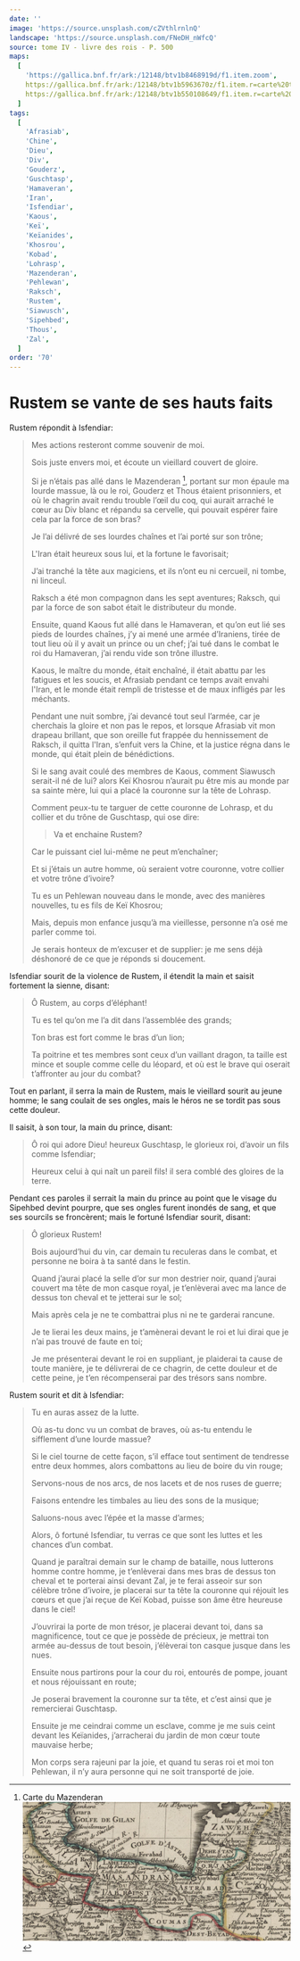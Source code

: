 ```yaml
---
date: ''
image: 'https://source.unsplash.com/cZVthlrnlnQ'
landscape: 'https://source.unsplash.com/FNeDH_nWfcQ'
source: tome IV - livre des rois - P. 500
maps:
  [
    'https://gallica.bnf.fr/ark:/12148/btv1b8468919d/f1.item.zoom',
    https://gallica.bnf.fr/ark:/12148/btv1b5963670z/f1.item.r=carte%20touran.zoom,
    https://gallica.bnf.fr/ark:/12148/btv1b550108649/f1.item.r=carte%20touran.zoom,
  ]
tags:
  [
    'Afrasiab',
    'Chine',
    'Dieu',
    'Div',
    'Gouderz',
    'Guschtasp',
    'Hamaveran',
    'Iran',
    'Isfendiar',
    'Kaous',
    'Keï',
    'Keïanides',
    'Khosrou',
    'Kobad',
    'Lohrasp',
    'Mazenderan',
    'Pehlewan',
    'Raksch',
    'Rustem',
    'Siawusch',
    'Sipehbed',
    'Thous',
    'Zal',
  ]
order: '70'
---
```


# Rustem se vante de ses hauts faits

Rustem répondit à Isfendiar:

> Mes actions resteront comme souvenir de moi.
>
> Sois juste envers moi, et écoute un vieillard couvert de gloire.
>
> Si je n’étais pas allé dans le Mazenderan [^1], portant sur mon épaule ma lourde massue, là ou le roi, Gouderz et Thous étaient prisonniers, et où le chagrin avait rendu trouble l’œil du coq, qui aurait arraché le cœur au Div blanc et répandu sa cervelle, qui pouvait espérer faire cela par la force de son bras?
>
> Je l’ai délivré de ses lourdes chaînes et l’ai porté sur son trône;
>
> L'Iran était heureux sous lui, et la fortune le favorisait;
>
> J’ai tranché la tête aux magiciens, et ils n’ont eu ni cercueil, ni tombe, ni linceul.
>
> Raksch a été mon compagnon dans les sept aventures; Raksch, qui par la force de son sabot était le distributeur du monde.
>
> Ensuite, quand Kaous fut allé dans le Hamaveran, et qu’on eut lié ses pieds de lourdes chaînes, j’y ai mené une armée d’Iraniens, tirée de tout lieu où il y avait un prince ou un chef; j’ai tué dans le combat le roi du Hamaveran, j’ai rendu vide son trône illustre.
>
> Kaous, le maître du monde, était enchaîné, il était abattu par les fatigues et les soucis, et Afrasiab pendant ce temps avait envahi l'Iran, et le monde était rempli de tristesse et de maux infligés par les méchants.
>
> Pendant une nuit sombre, j’ai devancé tout seul l’armée, car je cherchais la gloire et non pas le repos, et lorsque Afrasiab vit mon drapeau brillant, que son oreille fut frappée du hennissement de Raksch, il quitta l'Iran, s’enfuit vers la Chine, et la justice régna dans le monde, qui était plein de bénédictions.
>
> Si le sang avait coulé des membres de Kaous, comment Siawusch serait-il né de lui? alors Keï Khosrou n’aurait pu être mis au monde par sa sainte mère, lui qui a placé la couronne sur la tête de Lohrasp.
>
> Comment peux-tu te targuer de cette couronne de Lohrasp, et du collier et du trône de Guschtasp, qui ose dire:
>
> > Va et enchaine Rustem?
>
> Car le puissant ciel lui-même ne peut m’enchaîner;
>
> Et si j’étais un autre homme, où seraient votre couronne, votre collier et votre trône d’ivoire?
>
> Tu es un Pehlewan nouveau dans le monde, avec des manières nouvelles, tu es fils de Keï Khosrou;
>
> Mais, depuis mon enfance jusqu’à ma vieillesse, personne n’a osé me parler comme toi.
>
> Je serais honteux de m’excuser et de supplier: je me sens déjà déshonoré de ce que je réponds si doucement.

Isfendiar sourit de la violence de Rustem, il étendit la main et saisit fortement la sienne, disant:

> Ô Rustem, au corps d’éléphant!
>
> Tu es tel qu’on me l’a dit dans l’assemblée des grands;
>
> Ton bras est fort comme le bras d’un lion;
>
> Ta poitrine et tes membres sont ceux d’un vaillant dragon, ta taille est mince et souple comme celle du léopard, et où est le brave qui oserait t’affronter au jour du combat?

Tout en parlant, il serra la main de Rustem, mais le vieillard sourit au jeune homme; le sang coulait de ses ongles, mais le héros ne se tordit pas sous cette douleur.

Il saisit, à son tour, la main du prince, disant:

> Ô roi qui adore Dieu! heureux Guschtasp, le glorieux roi, d’avoir un fils comme Isfendiar;
>
> Heureux celui à qui naît un pareil fils! il sera comblé des gloires de la terre.

Pendant ces paroles il serrait la main du prince au point que le visage du Sipehbed devint pourpre, que ses ongles furent inondés de sang, et que ses sourcils se froncèrent; mais le fortuné Isfendiar sourit, disant:

> Ô glorieux Rustem!
>
> Bois aujourd’hui du vin, car demain tu reculeras dans le combat, et personne ne boira à ta santé dans le festin.
>
> Quand j’aurai placé la selle d’or sur mon destrier noir, quand j’aurai couvert ma tête de mon casque royal, je t’enlèverai avec ma lance de dessus ton cheval et te jetterai sur le sol;
>
> Mais après cela je ne te combattrai plus ni ne te garderai rancune.
>
> Je te lierai les deux mains, je t’amènerai devant le roi et lui dirai que je n’ai pas trouvé de faute en toi;
>
> Je me présenterai devant le roi en suppliant, je plaiderai ta cause de toute manière, je te délivrerai de ce chagrin, de cette douleur et de cette peine, je t’en récompenserai par des trésors sans nombre.

Rustem sourit et dit à Isfendiar:

> Tu en auras assez de la lutte.
>
> Où as-tu donc vu un combat de braves, où as-tu entendu le sifflement d’une lourde massue?
>
> Si le ciel tourne de cette façon, s’il efface tout sentiment de tendresse entre deux hommes, alors combattons au lieu de boire du vin rouge;
>
> Servons-nous de nos arcs, de nos lacets et de nos ruses de guerre;
>
> Faisons entendre les timbales au lieu des sons de la musique;
>
> Saluons-nous avec l’épée et la masse d’armes;
>
> Alors, ô fortuné Isfendiar, tu verras ce que sont les luttes et les chances d’un combat.
>
> Quand je paraîtrai demain sur le champ de bataille, nous lutterons homme contre homme, je t’enlèverai dans mes bras de dessus ton cheval et te porterai ainsi devant Zal, je te ferai asseoir sur son célèbre trône d’ivoire, je placerai sur ta tête la couronne qui réjouit les cœurs et que j’ai reçue de Keï Kobad, puisse son âme être heureuse dans le ciel!
>
> J’ouvrirai la porte de mon trésor, je placerai devant toi, dans sa magnificence, tout ce que je possède de précieux, je mettrai ton armée au-dessus de tout besoin, j’élèverai ton casque jusque dans les nues.
>
> Ensuite nous partirons pour la cour du roi, entourés de pompe, jouant et nous réjouissant en route;
>
> Je poserai bravement la couronne sur ta tête, et c’est ainsi que je remercierai Guschtasp.
>
> Ensuite je me ceindrai comme un esclave, comme je me suis ceint devant les Keïanides, j’arracherai du jardin de mon cœur toute mauvaise herbe;
>
> Mon corps sera rajeuni par la joie, et quand tu seras roi et moi ton Pehlewan, il n’y aura personne qui ne soit transporté de joie.

[^1]: Carte du Mazenderan ![Mazenderan](images/mazenderan.jpg)
